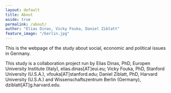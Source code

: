 ```yaml
---
layout: default
title: About
aside: true
permalink: /about/
author: "Elias Dinas, Vicky Fouka, Daniel Ziblatt"
feature_image: "/berlin.jpg"
---
```


This is the webpage of the study about social, economic and political issues in Germany.

This study is a collaboration project run by Elias Dinas, PhD, Europen University Institute (Italy), elias.dinas[AT]eui.eu; Vicky Fouka, PhD, Stanford University (U.S.A.), vfouka[AT]stanford.edu; Daniel Ziblatt, PhD, Harvard University (U.S.A.) and Wissenschaftszentrum Berlin (Germany), dziblatt[AT]g.harvard.edu.

